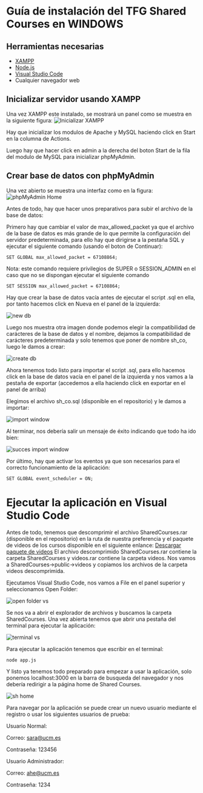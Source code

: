 # Guía de instalación del TFG Shared Courses en WINDOWS
## Herramientas necesarias
- [XAMPP](https://www.apachefriends.org/es/index.html)
- [Node.js](https://nodejs.org/es)
- [Visual Studio Code](https://code.visualstudio.com/)
- Cualquier navegador web

## Inicializar servidor usando XAMPP
Una vez XAMPP este instalado, se mostrará un panel como se muestra en la siguiente figura:
![Inicializar XAMPP](images/xampp_start.PNG)

Hay que inicializar los modulos de Apache y MySQL haciendo click en Start en la columna de Actions.

Luego hay que hacer click en admin a la derecha del boton Start de la fila del modulo de MySQL para inicializar phpMyAdmin.

## Crear base de datos con phpMyAdmin
Una vez abierto se muestra una interfaz como en la figura:
![phpMyAdmin Home](images/phpmyadmin_home.png)

Antes de todo, hay que hacer unos preparativos para subir el archivo de la base de datos:

Primero hay que cambiar el valor de max_allowed_packet ya que el archivo de la base de datos es más grande de lo que permite la configuración del servidor predeterminada, para ello hay que dirigirse a la pestaña SQL y ejecutar el siguiente comando (usando el boton de Continuar):

`SET GLOBAL max_allowed_packet = 67108864;`

Nota: este comando requiere privilegios de SUPER o SESSION_ADMIN en el caso que no se dispongan ejecutar el siguiente comando

`SET SESSION max_allowed_packet = 67108864;`

Hay que crear la base de datos vacía antes de ejecutar el script .sql en ella, por tanto hacemos click en Nueva en el panel de la izquierda:

![new db](images/new_schema.png)

Luego nos muestra otra imagen donde podemos elegir la compatibilidad de carácteres de la base de datos y el nombre, dejamos la compatibilidad de carácteres predeterminada y solo tenemos que poner de nombre sh_co, luego le damos a crear:

![create db](images/create_schema.png)

Ahora tenemos todo listo para importar el script .sql, para ello hacemos click en la base de datos vacía en el panel de la izquierda y nos vamos a la pestaña de exportar (accedemos a ella haciendo click en exportar en el panel de arriba)

Elegimos el archivo sh_co.sql (disponible en el repositorio) y le damos a importar:

![import window](images/import.png)

Al terminar, nos debería salir un mensaje de éxito indicando que todo ha ido bien:

![succes import window](images/success_import.png)

Por último, hay que activar los eventos ya que son necesarios para el correcto funcionamiento de la aplicación:

`SET GLOBAL event_scheduler = ON;`

# Ejecutar la aplicación en Visual Studio Code
Antes de todo, tenemos que descomprimir el archivo SharedCourses.rar (disponible en el repositorio) en la ruta de nuestra preferencia y el paquete de videos de los cursos disponible en el siguiente enlance:
[Descargar paquete de videos](https://drive.google.com/drive/folders/1SC_jgFkBqCy-ftMCoPK9tOlY6TVPv7xB?usp=sharing)
El archivo descomprimido SharedCourses.rar contiene la carpeta SharedCourses y videos.rar contiene la carpeta videos.
Nos vamos a SharedCourses->public->videos y copiamos los archivos de la carpeta videos descomprimida.

Ejecutamos Visual Studio Code, nos vamos a File en el panel superior y seleccionamos Open Folder:

![open folder vs](images/visual_open.png)

Se nos va a abrir el explorador de archivos y buscamos la carpeta SharedCourses. Una vez abierta tenemos que abrir una pestaña del terminal para ejecutar la aplicación:

![terminal vs](images/terminal.png)

Para ejecutar la aplicación tenemos que escribir en el terminal:

`node app.js`

Y listo ya tenemos todo preparado para empezar a usar la aplicación, solo ponemos localhost:3000 en la barra de busqueda del navegador y nos debería redirigir a la página home de Shared Courses.

![sh home](images/sh_home.PNG)

Para navegar por la aplicación se puede crear un nuevo usuario mediante el registro o usar los siguientes usuarios de prueba:

Usuario Normal:

Correo: sara@ucm.es

Contraseña: 123456

Usuario Administrador:

Correo: ahe@ucm.es

Contraseña: 1234
